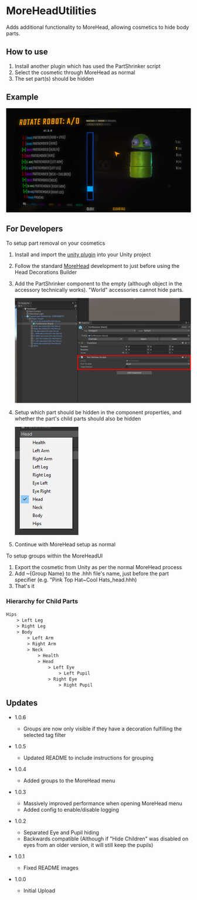 # MoreHeadUtilities

Adds additional functionality to MoreHead, allowing cosmetics to hide body parts.

## How to use

1. Install another plugin which has used the PartShrinker script
2. Select the cosmetic through MoreHead as normal
3. The set part(s) should be hidden

## Example

![MoreHeadMenu](https://raw.githubusercontent.com/Maygik/MoreHeadUtilities/refs/heads/master/Shared/MoreHeadMenu.png)

## For Developers

To setup part removal on your cosmetics
1. Install and import the [unity plugin](https://github.com/Maygik/MoreHeadUtilities/raw/refs/heads/master/MoreHeadUtilities.unitypackage) into your Unity project
2. Follow the standard [MoreHead](https://thunderstore.io/c/repo/p/YMC_MHZ/MoreHead/) development to just before using the Head Decorations Builder
3. Add the PartShrinker component to the empty (although object in the accessory technically works). "World" accessories cannot hide parts.

    ![UnityComponent](https://raw.githubusercontent.com/Maygik/MoreHeadUtilities/refs/heads/master/Shared/UnityComponent.png)

4. Setup which part should be hidden in the component properties, and whether the part's child parts should also be hidden

    ![BodyParts](https://raw.githubusercontent.com/Maygik/MoreHeadUtilities/refs/heads/master/Shared/BodyParts.png)

5. Continue with MoreHead setup as normal


To setup groups within the MoreHeadUI
1. Export the cosmetic from Unity as per the normal MoreHead process
2. Add ~{Group Name} to the .hhh file's name, just before the part specifier (e.g. "Pink Top Hat~Cool Hats_head.hhh)
3. That's it

### Hierarchy for Child Parts
```
Hips
    > Left Leg
    > Right Leg
    > Body
        > Left Arm
        > Right Arm
        > Neck
            > Health
            > Head
                > Left Eye
                    > Left Pupil
                > Right Eye
                    > Right Pupil
```



## Updates
- 1.0.6
    - Groups are now only visible if they have a decoration fulfilling the selected tag filter
- 1.0.5
    - Updated README to include instructions for grouping
- 1.0.4
    - Added groups to the MoreHead menu
- 1.0.3
	- Massively improved performance when opening MoreHead menu
	- Added config to enable/disable logging
- 1.0.2
	- Separated Eye and Pupil hiding
	- Backwards compatible (Although if "Hide Children" was disabled on eyes from an older version, it will still keep the pupils)

- 1.0.1
    - Fixed README images

- 1.0.0
    - Initial Upload